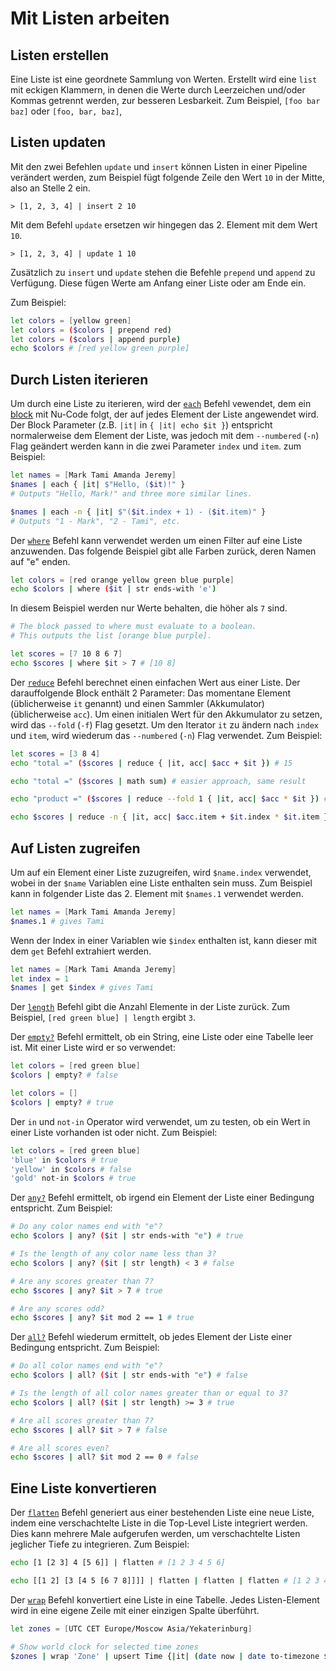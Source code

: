 # Mit Listen arbeiten

## Listen erstellen

Eine Liste ist eine geordnete Sammlung von Werten.
Erstellt wird eine `list` mit eckigen Klammern, in denen die Werte durch Leerzeichen und/oder Kommas getrennt werden,
zur besseren Lesbarkeit.
Zum Beispiel, `[foo bar baz]` oder `[foo, bar, baz]`,

## Listen updaten

Mit den zwei Befehlen `update` und `insert` können Listen in einer Pipeline verändert werden,
zum Beispiel fügt folgende Zeile den Wert `10` in der Mitte, also an Stelle 2 ein.

```
> [1, 2, 3, 4] | insert 2 10
```

Mit dem Befehl `update` ersetzen wir hingegen das 2. Element mit dem Wert `10`.

```
> [1, 2, 3, 4] | update 1 10
```

Zusätzlich zu `insert` und `update` stehen die Befehle `prepend` und `append` zu Verfügung.
Diese fügen Werte am Anfang einer Liste oder am Ende ein.

Zum Beispiel:

```bash
let colors = [yellow green]
let colors = ($colors | prepend red)
let colors = ($colors | append purple)
echo $colors # [red yellow green purple]
```

## Durch Listen iterieren

Um durch eine Liste zu iterieren, wird der [`each`](/book/commands/each.md) Befehl vewendet, dem ein [block](types_of_data.html#blocks)
mit Nu-Code folgt, der auf jedes Element der Liste angewendet wird. Der Block Parameter (z.B. `|it|` in `{ |it| echo $it }`)
entspricht normalerweise dem Element der Liste, was jedoch mit dem `--numbered` (`-n`) Flag geändert werden kann in die zwei 
Parameter `index` und `item`. zum Beispiel:

```bash
let names = [Mark Tami Amanda Jeremy]
$names | each { |it| $"Hello, ($it)!" }
# Outputs "Hello, Mark!" and three more similar lines.

$names | each -n { |it| $"($it.index + 1) - ($it.item)" }
# Outputs "1 - Mark", "2 - Tami", etc.
```

Der [`where`](/book/commands/where.md) Befehl kann verwendet werden um einen Filter auf eine Liste anzuwenden.
Das folgende Beispiel gibt alle Farben zurück, deren Namen auf "e" enden.

```bash
let colors = [red orange yellow green blue purple]
echo $colors | where ($it | str ends-with 'e')
```

In diesem Beispiel werden nur Werte behalten, die höher als `7` sind.

```bash
# The block passed to where must evaluate to a boolean.
# This outputs the list [orange blue purple].

let scores = [7 10 8 6 7]
echo $scores | where $it > 7 # [10 8]
```

Der [`reduce`](/book/commands/reduce.md) Befehl berechnet einen einfachen Wert aus einer Liste.
Der darauffolgende Block enthält 2 Parameter: Das momentane Element (üblicherweise `it` genannt)
und einen Sammler (Akkumulator) (üblicherweise `acc`). Um einen initialen Wert für den Akkumulator zu setzen,
wird das `--fold` (`-f`) Flag gesetzt. Um den Iterator `it` zu ändern nach `index` und `item`, wird wiederum
das `--numbered` (`-n`) Flag verwendet.
Zum Beispiel:

```bash
let scores = [3 8 4]
echo "total =" ($scores | reduce { |it, acc| $acc + $it }) # 15

echo "total =" ($scores | math sum) # easier approach, same result

echo "product =" ($scores | reduce --fold 1 { |it, acc| $acc * $it }) # 96

echo $scores | reduce -n { |it, acc| $acc.item + $it.index * $it.item } # 3 + 1*8 + 2*4 = 19
```





## Auf Listen zugreifen

Um auf ein Element einer Liste zuzugreifen, wird `$name.index` verwendet, wobei in der `$name` Variablen eine Liste enthalten sein muss.
Zum Beispiel kann in folgender Liste das 2. Element mit `$names.1` verwendet werden.

```bash
let names = [Mark Tami Amanda Jeremy]
$names.1 # gives Tami
```

Wenn der Index in einer Variablen wie `$index` enthalten ist, kann dieser mit dem `get` Befehl extrahiert werden.

```bash
let names = [Mark Tami Amanda Jeremy]
let index = 1
$names | get $index # gives Tami
```

Der [`length`](/book/commands/length.md) Befehl gibt die Anzahl Elemente in der Liste zurück.
Zum Beispiel, `[red green blue] | length` ergibt `3`.

Der [`empty?`](/book/commands/empty.md) Befehl ermittelt, ob ein String, eine Liste oder eine Tabelle leer ist.
Mit einer Liste wird er so verwendet:

```bash
let colors = [red green blue]
$colors | empty? # false

let colors = []
$colors | empty? # true
```

Der `in` und `not-in` Operator wird verwendet, um zu testen, ob ein Wert in einer Liste vorhanden ist oder nicht.
Zum Beispiel:

```bash
let colors = [red green blue]
'blue' in $colors # true
'yellow' in $colors # false
'gold' not-in $colors # true
```

Der [`any?`](/book/commands/any.md) Befehl ermittelt, ob irgend ein Element der Liste einer Bedingung entspricht.
Zum Beispiel:

```bash
# Do any color names end with "e"?
echo $colors | any? ($it | str ends-with "e") # true

# Is the length of any color name less than 3?
echo $colors | any? ($it | str length) < 3 # false

# Are any scores greater than 7?
echo $scores | any? $it > 7 # true

# Are any scores odd?
echo $scores | any? $it mod 2 == 1 # true
```

Der [`all?`](/book/commands/all.md) Befehl wiederum ermittelt, ob jedes Element der Liste einer Bedingung entspricht.
Zum Beispiel:

```bash
# Do all color names end with "e"?
echo $colors | all? ($it | str ends-with "e") # false

# Is the length of all color names greater than or equal to 3?
echo $colors | all? ($it | str length) >= 3 # true

# Are all scores greater than 7?
echo $scores | all? $it > 7 # false

# Are all scores even?
echo $scores | all? $it mod 2 == 0 # false
```

## Eine Liste konvertieren

Der [`flatten`](/book/commands/flatten.md) Befehl generiert aus einer bestehenden Liste eine neue Liste,
indem eine verschachtelte Liste in die Top-Level Liste integriert werden.
Dies kann mehrere Male aufgerufen werden, um verschachtelte Listen jeglicher Tiefe zu integrieren.
Zum Beispiel:

```bash
echo [1 [2 3] 4 [5 6]] | flatten # [1 2 3 4 5 6]

echo [[1 2] [3 [4 5 [6 7 8]]]] | flatten | flatten | flatten # [1 2 3 4 5 6 7 8]
```

Der [`wrap`](/book/commands/wrap.md) Befehl konvertiert eine Liste in eine Tabelle.
Jedes Listen-Element wird in eine eigene Zeile mit einer einzigen Spalte überführt.

```bash
let zones = [UTC CET Europe/Moscow Asia/Yekaterinburg]

# Show world clock for selected time zones
$zones | wrap 'Zone' | upsert Time {|it| (date now | date to-timezone $it.Zone | date format '%Y.%m.%d %H:%M')}
```
